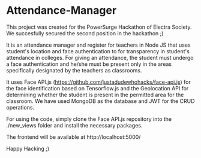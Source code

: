# Attendance-Manager
This project was created for the PowerSurge Hackathon of Electra Society. We succesfully secured the second position in the hackathon ;)

It is an attendance manager and register for teachers in Node JS that uses student's location and face authentication to for transparency in student's attendance in colleges. For giving an attendance, the student must undergo a face authentication and he/she must be present only in the areas specifically designated by the teachers as classrooms.

It uses Face API.js (https://github.com/justadudewhohacks/face-api.js) for the face identification based on Tensorflow.js and the Geolocation API for determining whether the student is present in the permitted area for the classroom. We have used MongoDB as the database and JWT for the CRUD operations.

For using the code, simply clone the Face API.js repository into the ./new_views folder and install the necessary packages.

The frontend will be available at http://localhost:5000/

Happy Hacking ;)


